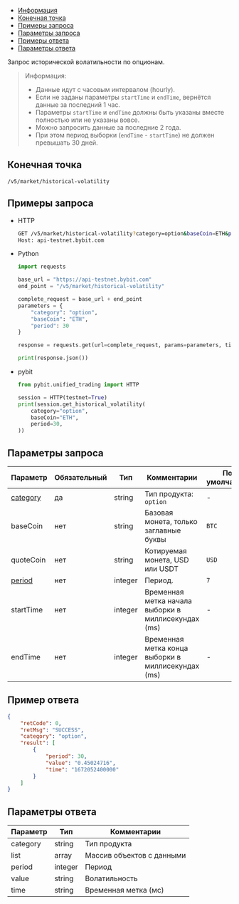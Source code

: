 - [Информация](#информация)
- [Конечная точка](#конечная-точка)
- [Примеры запроса](#примеры-запроса)
- [Параметры запроса](#параметры-запроса)
- [Примеры ответа](#примеры-ответа)
- [Параметры ответа](#параметры-ответа)

<a id="информация"></a>

Запрос исторической волатильности по опционам.

>Информация:
>
>- Данные идут с часовым интервалом (hourly).
>- Если не заданы параметры `startTime` и `endTime`, вернётся данные за последний 1 час.
>- Параметры `startTime` и `endTime` должны быть указаны вместе полностью или не указаны вовсе.
>- Можно запросить данные за последние 2 года.
>- При этом период выборки (`endTime` - `startTime`) не должен превышать 30 дней.

<a id="конечная-точка"></a>

## Конечная точка

`/v5/market/historical-volatility`

<a id="примеры-запроса"></a>

## Примеры запроса

- HTTP

  ```bash
  GET /v5/market/historical-volatility?category=option&baseCoin=ETH&period=30 HTTP/1.1
  Host: api-testnet.bybit.com
  ```

- Python

  ```python
  import requests

  base_url = "https://api-testnet.bybit.com"
  end_point = "/v5/market/historical-volatility"

  complete_request = base_url + end_point
  parameters = {
      "category": "option",
      "baseCoin": "ETH",
      "period": 30
  }
  
  response = requests.get(url=complete_request, params=parameters, timeout=10)

  print(response.json())
  ```

- pybit

  ```python
  from pybit.unified_trading import HTTP

  session = HTTP(testnet=True)
  print(session.get_historical_volatility(
      category="option",
      baseCoin="ETH",
      period=30,
  ))
  ```

<a id="параметры-запроса"></a>

## Параметры запроса

|Параметр  	                  |Обязательный	 |Тип   	  |Комментарии                       |По умолчанию|
|-----------------------------|--------------|------------|----------------------------------|------------|
|[category](<../99.Определения значений в запросах и ответах.md#category>)  |да            |string    |Тип продукта: `option`     |-           |
|baseCoin	      	         	      	         	                  |нет      	 |string    |Базовая монета, только заглавные буквы           |`BTC`   |
|quoteCoin  	                  |нет	 |string   	  |Котируемая монета, USD или USDT                    |`USD`     |
|[period](<../99.Определения значений в запросах и ответах.md#optionPeriod>)  	                  |нет	 |integer   	  |Период.                       |`7`      |
|startTime	              |нет           |integer   |Временная метка начала выборки в миллисекундах (ms)     |-           |
|endTime             |нет      	   |integer   |Временная метка конца выборки в миллисекундах (ms)     |-           |

<a id="примеры-ответа"></a>

## Пример ответа

```json
{
    "retCode": 0,
    "retMsg": "SUCCESS",
    "category": "option",
    "result": [
        {
            "period": 30,
            "value": "0.45024716",
            "time": "1672052400000"
        }
    ]
}
```

<a id="параметры-ответа"></a>

## Параметры ответа

|Параметр  |Тип       |Комментарии                                             |
|----------|----------|--------------------------------------------------------|
|category  |string       |Тип продукта                                             |
|list  |array       |Массив объектов с данными                                             |
|period  |integer       |Период                                             |
|value  |string       |Волатильность                                             |
|time  |string       |Временная метка (мс)                                             |
